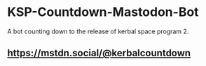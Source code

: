 # KSP-Countdown-Mastodon-Bot
A bot counting down to the release of kerbal space program 2. 

## https://mstdn.social/@kerbalcountdown
